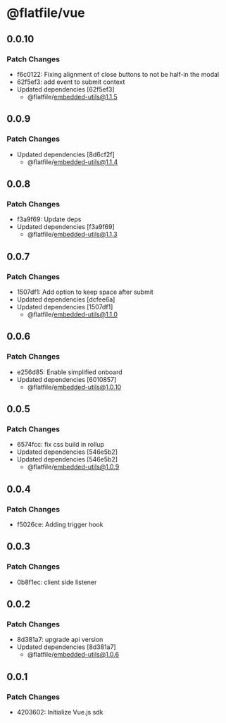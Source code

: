 # @flatfile/vue

## 0.0.10

### Patch Changes

- f6c0122: Fixing alignment of close buttons to not be half-in the modal
- 62f5ef3: add event to submit context
- Updated dependencies [62f5ef3]
  - @flatfile/embedded-utils@1.1.5

## 0.0.9

### Patch Changes

- Updated dependencies [8d6cf2f]
  - @flatfile/embedded-utils@1.1.4

## 0.0.8

### Patch Changes

- f3a9f69: Update deps
- Updated dependencies [f3a9f69]
  - @flatfile/embedded-utils@1.1.3

## 0.0.7

### Patch Changes

- 1507df1: Add option to keep space after submit
- Updated dependencies [dcfee6a]
- Updated dependencies [1507df1]
  - @flatfile/embedded-utils@1.1.0

## 0.0.6

### Patch Changes

- e256d85: Enable simplified onboard
- Updated dependencies [6010857]
  - @flatfile/embedded-utils@1.0.10

## 0.0.5

### Patch Changes

- 6574fcc: fix css build in rollup
- Updated dependencies [546e5b2]
- Updated dependencies [546e5b2]
  - @flatfile/embedded-utils@1.0.9

## 0.0.4

### Patch Changes

- f5026ce: Adding trigger hook

## 0.0.3

### Patch Changes

- 0b8f1ec: client side listener

## 0.0.2

### Patch Changes

- 8d381a7: upgrade api version
- Updated dependencies [8d381a7]
  - @flatfile/embedded-utils@1.0.6

## 0.0.1

### Patch Changes

- 4203602: Initialize Vue.js sdk
